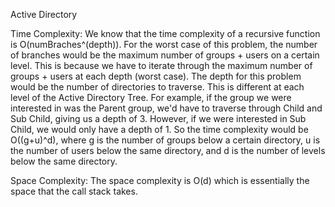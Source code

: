Active Directory

Time Complexity:
We know that the time complexity of a recursive function is O(numBraches^(depth)).
For the worst case of this problem, the number of branches would be the maximum
number of groups + users on a certain level. This is because we have to iterate
through the maximum number of groups + users at each depth (worst case). The depth
for this problem would be the number of directories to traverse. This is different
at each level of the Active Directory Tree. For example, if the group we were interested
in was the Parent group, we'd have to traverse through Child and Sub Child, giving us a depth
of 3. However, if we were interested in Sub Child, we would only have a depth of 1. 
So the time complexity would be O((g+u)^d), where g is the number of groups below 
a certain directory, u is the number of users below the same directory, and d is the 
number of levels below the same directory. 

Space Complexity:
The space complexity is O(d) which is essentially the space that the call stack takes.  